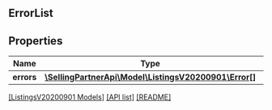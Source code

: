 ## ErrorList

## Properties

Name | Type | Description | Notes
------------ | ------------- | ------------- | -------------
**errors** | [**\SellingPartnerApi\Model\ListingsV20200901\Error[]**](Error.md) |  |

[[ListingsV20200901 Models]](../) [[API list]](../../Api) [[README]](../../../README.md)
